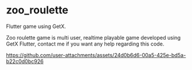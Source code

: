 # zoo_roulette

Flutter game using GetX.

Zoo roulette game is multi user, realtime playable game developed using GetX Flutter, contact me if you want any help regarding this code.



https://github.com/user-attachments/assets/24d0b6d6-00a5-425e-bd5a-b22c0d0bc926

